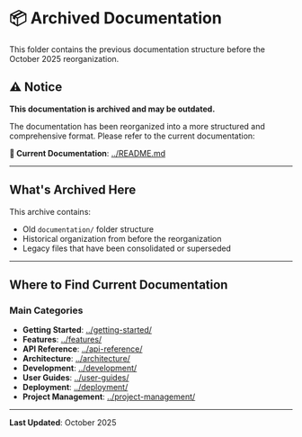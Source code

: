 # 📦 Archived Documentation

This folder contains the previous documentation structure before the October 2025 reorganization.

## ⚠️ Notice

**This documentation is archived and may be outdated.**

The documentation has been reorganized into a more structured and comprehensive format. Please refer to the current documentation:

**📖 Current Documentation**: [../README.md](../README.md)

---

## What's Archived Here

This archive contains:
- Old `documentation/` folder structure
- Historical organization from before the reorganization
- Legacy files that have been consolidated or superseded

---

## Where to Find Current Documentation

### Main Categories
- **Getting Started**: [../getting-started/](../getting-started/)
- **Features**: [../features/](../features/)
- **API Reference**: [../api-reference/](../api-reference/)
- **Architecture**: [../architecture/](../architecture/)
- **Development**: [../development/](../development/)
- **User Guides**: [../user-guides/](../user-guides/)
- **Deployment**: [../deployment/](../deployment/)
- **Project Management**: [../project-management/](../project-management/)

---

**Last Updated**: October 2025
